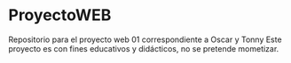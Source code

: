 # ProyectoWEB
Repositorio para el proyecto web 01 correspondiente a Oscar y Tonny
Este proyecto es con fines educativos y didácticos, no se pretende mometizar.
